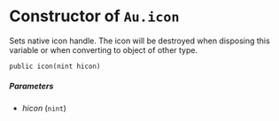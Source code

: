 # Constructor of `Au.icon`

Sets native icon handle. The icon will be destroyed when disposing this variable or when converting to object of other type.

```
public icon(nint hicon)
```

##### Parameters

- *hicon*  (`nint`)